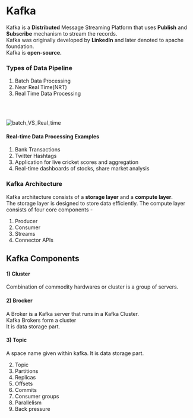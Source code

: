 # Kafka

Kafka is a **Distributed** Message Streaming Platform that uses **Publish** and **Subscribe** mechanism to stream the records.<br>
Kafka was originally developed by **LinkedIn** and later denoted to apache foundation.<br>
Kafka is **open-source.**


### Types of Data Pipeline
1) Batch Data Processing
2) Near Real Time(NRT)
3) Real Time Data Processing
<br>
<br>

![batch_VS_Real_time](https://user-images.githubusercontent.com/88526990/224967357-eec4fba0-bece-466f-9371-36ec98893ef5.jpg)

#### Real-time Data Processing Examples
1) Bank Transactions
2) Twitter Hashtags
3) Application for live cricket scores and aggregation
4) Real-time dashboards of stocks, share market analysis

### Kafka Architecture
Kafka architecture consists of a **storage layer** and a **compute layer**. 
<br>
The storage layer is designed to store data efficiently.
The compute layer consists of four core components -
<br>
1) Producer
2) Consumer
3) Streams
4) Connector APIs

## Kafka Components

#### 1) Cluster
Combination of commodity hardwares or cluster is a group of servers.

#### 2) Brocker
A Broker is a Kafka server that runs in a Kafka Cluster.<br>
Kafka Brokers form a cluster<br>
It is data storage part.

#### 3) Topic
A space name given within kafka.
It is data storage part.


2) Topic
3) Partitions
4) Replicas
5) Offsets
6) Commits
7) Consumer groups
8) Parallelism 
9) Back pressure

